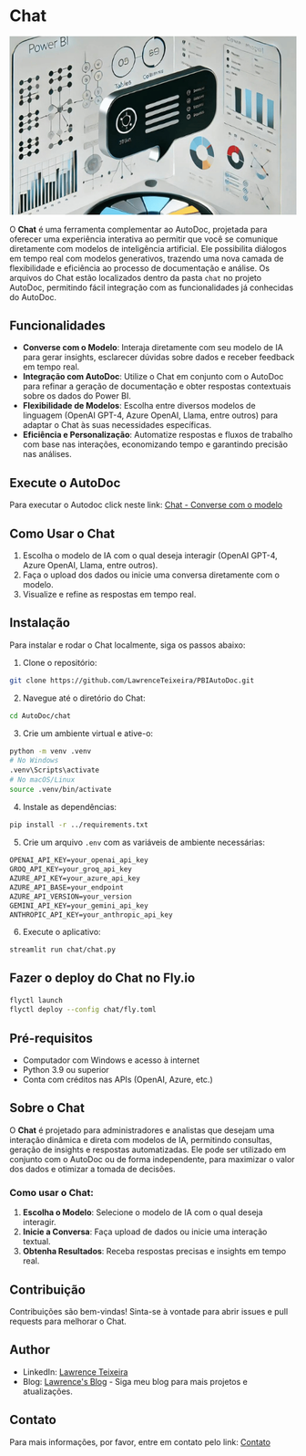 
# Chat

![Chat](../images/Chat.png)

O **Chat** é uma ferramenta complementar ao AutoDoc, projetada para oferecer uma experiência interativa ao permitir que você se comunique diretamente com modelos de inteligência artificial. Ele possibilita diálogos em tempo real com modelos generativos, trazendo uma nova camada de flexibilidade e eficiência ao processo de documentação e análise. Os arquivos do Chat estão localizados dentro da pasta `chat` no projeto AutoDoc, permitindo fácil integração com as funcionalidades já conhecidas do AutoDoc.

## Funcionalidades

- **Converse com o Modelo**: Interaja diretamente com seu modelo de IA para gerar insights, esclarecer dúvidas sobre dados e receber feedback em tempo real.
- **Integração com AutoDoc**: Utilize o Chat em conjunto com o AutoDoc para refinar a geração de documentação e obter respostas contextuais sobre os dados do Power BI.
- **Flexibilidade de Modelos**: Escolha entre diversos modelos de linguagem (OpenAI GPT-4, Azure OpenAI, Llama, entre outros) para adaptar o Chat às suas necessidades específicas.
- **Eficiência e Personalização**: Automatize respostas e fluxos de trabalho com base nas interações, economizando tempo e garantindo precisão nas análises.

## Execute o AutoDoc
Para executar o Autodoc click neste link: [Chat - Converse com o modelo](https://autodocchat.fly.dev/)

## Como Usar o Chat

1. Escolha o modelo de IA com o qual deseja interagir (OpenAI GPT-4, Azure OpenAI, Llama, entre outros).
2. Faça o upload dos dados ou inicie uma conversa diretamente com o modelo.
3. Visualize e refine as respostas em tempo real.

## Instalação

Para instalar e rodar o Chat localmente, siga os passos abaixo:

1. Clone o repositório:

```sh
git clone https://github.com/LawrenceTeixeira/PBIAutoDoc.git
```

2. Navegue até o diretório do Chat:

```sh
cd AutoDoc/chat
```

3. Crie um ambiente virtual e ative-o:

```sh
python -m venv .venv
# No Windows
.venv\Scripts\activate
# No macOS/Linux
source .venv/bin/activate
```

4. Instale as dependências:

```sh
pip install -r ../requirements.txt
```

5. Crie um arquivo `.env` com as variáveis de ambiente necessárias:

```env
OPENAI_API_KEY=your_openai_api_key
GROQ_API_KEY=your_groq_api_key
AZURE_API_KEY=your_azure_api_key
AZURE_API_BASE=your_endpoint
AZURE_API_VERSION=your_version
GEMINI_API_KEY=your_gemini_api_key
ANTHROPIC_API_KEY=your_anthropic_api_key
```

6. Execute o aplicativo:

```sh
streamlit run chat/chat.py
```

## Fazer o deploy do Chat no Fly.io

```sh
flyctl launch
flyctl deploy --config chat/fly.toml
```

## Pré-requisitos

- Computador com Windows e acesso à internet
- Python 3.9 ou superior
- Conta com créditos nas APIs (OpenAI, Azure, etc.)

## Sobre o Chat

O **Chat** é projetado para administradores e analistas que desejam uma interação dinâmica e direta com modelos de IA, permitindo consultas, geração de insights e respostas automatizadas. Ele pode ser utilizado em conjunto com o AutoDoc ou de forma independente, para maximizar o valor dos dados e otimizar a tomada de decisões.

### Como usar o Chat:

1. **Escolha o Modelo**: Selecione o modelo de IA com o qual deseja interagir.
2. **Inicie a Conversa**: Faça upload de dados ou inicie uma interação textual.
3. **Obtenha Resultados**: Receba respostas precisas e insights em tempo real.

## Contribuição

Contribuições são bem-vindas! Sinta-se à vontade para abrir issues e pull requests para melhorar o Chat.

## Author

- LinkedIn: [Lawrence Teixeira](https://www.linkedin.com/in/lawrenceteixeira/)
- Blog: [Lawrence's Blog](https://lawrence.eti.br) - Siga meu blog para mais projetos e atualizações.

## Contato

Para mais informações, por favor, entre em contato pelo link: [Contato](https://lawrence.eti.br/contact/)